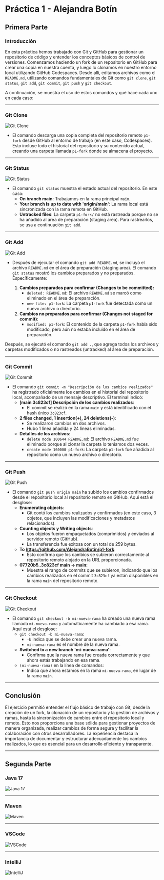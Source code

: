 # Práctica 1 - Alejandra Botín

## Primera Parte

### Introducción

En esta práctica hemos trabajado con Git y GitHub para gestionar un repositorio de código y entender los conceptos básicos de control de versiones. Comenzamos haciendo un fork de un repositorio en GitHub para crear una copia en nuestra cuenta, y luego lo clonamos en nuestro entorno local utilizando GitHub Codespaces. Desde allí, editamos archivos como el `README.md`, utilizando comandos fundamentales de Git como `git clone`, `git status`, `git add`, `git commit`, `git push` y `git checkout`.

A continuación, se muestra el uso de estos comandos y qué hace cada uno en cada caso:

---

### Git Clone

![Git Clone](images/"git%20clone.png")

- El comando descarga una copia completa del repositorio remoto `p1-fork` desde GitHub al entorno de trabajo (en este caso, Codespaces). Esto incluye todo el historial del repositorio y su contenido actual, creando una carpeta llamada `p1-fork` donde se almacena el proyecto.

---

### Git Status

![Git Status](images/git%20status.png)

- El comando `git status` muestra el estado actual del repositorio. En este caso:
  - **On branch main**: Trabajamos en la rama principal `main`.
  - **Your branch is up to date with 'origin/main'**: La rama local está sincronizada con la rama remota en GitHub.
  - **Untracked files**: La carpeta `p1-fork/` no está rastreada porque no se ha añadido al área de preparación (staging area). Para rastrearlos, se usa a continuación `git add`.

---

### Git Add

![Git Add](images/git%20add.png)

- Después de ejecutar el comando `git add README.md`, se incluyó el archivo `README.md` en el área de preparación (staging area). El comando `git status` mostró los cambios preparados y no preparados. Específicamente:

  1. **Cambios preparados para confirmar (Changes to be committed):**
     - `deleted: README.md`: El archivo `README.md` se marcó como eliminado en el área de preparación.
     - `new file: p1-fork`: La carpeta `p1-fork` fue detectada como un nuevo archivo o directorio.
  2. **Cambios no preparados para confirmar (Changes not staged for commit):**
     - `modified: p1-fork`: El contenido de la carpeta `p1-fork` había sido modificado, pero aún no estaba incluido en el área de preparación.

Después, se ejecutó el comando `git add .`, que agrega todos los archivos y carpetas modificados o no rastreados (untracked) al área de preparación.

---

### Git Commit

![Git Commit](images/git%20commit.png)

- El comando `git commit -m "Descripción de los cambios realizados"` ha registrado oficialmente los cambios en el historial del repositorio local, acompañado de un mensaje descriptivo. El terminal indicó:
  - **[main 3c823cf] Descripción de los cambios realizados**:
    - El commit se realizó en la rama `main` y está identificado con el hash único `3c823cf`.
  - **2 files changed, 1 insertion(+), 24 deletions(-)**:
    - Se realizaron cambios en dos archivos.
    - Hubo 1 línea añadida y 24 líneas eliminadas.
  - **Detalles de los archivos**:
    - `delete mode 100644 README.md`: El archivo `README.md` fue eliminado porque al clonar la carpeta lo teníamos dos veces.
    - `create mode 160000 p1-fork`: La carpeta `p1-fork` fue añadida al repositorio como un nuevo archivo o directorio.

---

### Git Push

![Git Push](images/git%20push.png)

- El comando `git push origin main` ha subido los cambios confirmados desde el repositorio local al repositorio remoto en GitHub. Aquí está el desglose:
  - **Enumerating objects**:
    - Git contó los cambios realizados y confirmados (en este caso, 3 objetos, que incluyen las modificaciones y metadatos relacionados).
  - **Counting objects y Writing objects**:
    - Los objetos fueron empaquetados (comprimidos) y enviados al servidor remoto (GitHub).
    - La transferencia fue exitosa con un total de 259 bytes.
  - **To https://github.com/AlejandraBotin/p1-fork**:
    - Esto confirma que los cambios se subieron correctamente al repositorio remoto alojado en la URL proporcionada.
  - **07720b5..3c823cf main -> main**:
    - Muestra el rango de commits que se subieron, indicando que los cambios realizados en el commit `3c823cf` ya están disponibles en la rama `main` del repositorio remoto.

---

### Git Checkout

![Git Checkout](images/git%20checkout.png)

- El comando `git checkout -b mi-nueva-rama` ha creado una nueva rama llamada `mi-nueva-rama` y automáticamente ha cambiado a esa rama. Aquí está el desglose:
  - `git checkout -b mi-nueva-rama`:
    - `-b` indica que se debe crear una nueva rama.
    - `mi-nueva-rama` es el nombre de la nueva rama.
  - **Switched to a new branch 'mi-nueva-rama'**:
    - Confirma que la nueva rama fue creada correctamente y que ahora estás trabajando en esa rama.
  - `(mi-nueva-rama)` en la línea de comandos:
    - Indica que ahora estamos en la rama `mi-nueva-rama`, en lugar de la rama `main`.

---

## Conclusión

El ejercicio permitió entender el flujo básico de trabajo con Git, desde la creación de un fork, la clonación de un repositorio y la gestión de archivos y ramas, hasta la sincronización de cambios entre el repositorio local y remoto. Esto nos proporciona una base sólida para gestionar proyectos de manera organizada, realizar cambios de forma segura y facilitar la colaboración con otros desarrolladores. La experiencia destaca la importancia de documentar y estructurar adecuadamente los cambios realizados, lo que es esencial para un desarrollo eficiente y transparente.

---

## Segunda Parte

### Java 17

![Java 17](images/java%2017.png)

---

### Maven

![Maven](images/maven.png)

---

### VSCode

![VSCode](images/VS%20code.png)

---

### IntelliJ

![IntelliJ](images/IntelliJ.png)
